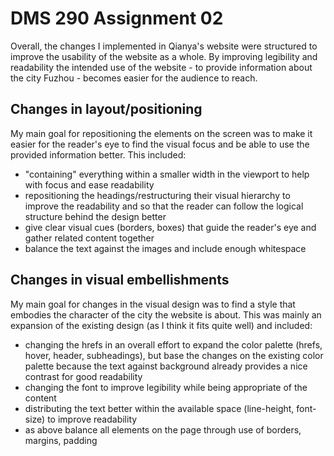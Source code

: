 DMS 290 Assignment 02
=====================

Overall, the changes I implemented in Qianya's website were structured to improve the usability of the website as a whole. By improving legibility and readability the intended use of the website - to provide information about the city Fuzhou - becomes easier for the audience to reach.

Changes in layout/positioning
-----------------------------
My main goal for repositioning the elements on the screen was to make it easier for the reader's eye to find the visual focus and be able to use the provided information better. This included:

* "containing" everything within a smaller width in the viewport to help with focus and ease readability
* repositioning the headings/restructuring their visual hierarchy to improve the readability and so that the reader can follow the logical structure behind the design better
* give clear visual cues (borders, boxes) that guide the reader's eye and gather related content together
* balance the text against the images and include enough whitespace

Changes in visual embellishments
--------------------------------
My main goal for changes in the visual design was to find a style that embodies the character of the city the website is about. This was mainly an expansion of the existing design (as I think it fits quite well) and included:

* changing the hrefs in an overall effort to expand the color palette (hrefs, hover, header, subheadings), but base the changes on the existing color palette because the text against background already provides a nice contrast for good readability
* changing the font to improve legibility while being appropriate of the content
* distributing the text better within the available space (line-height, font-size) to improve readability
* as above balance all elements on the page through use of borders, margins, padding
